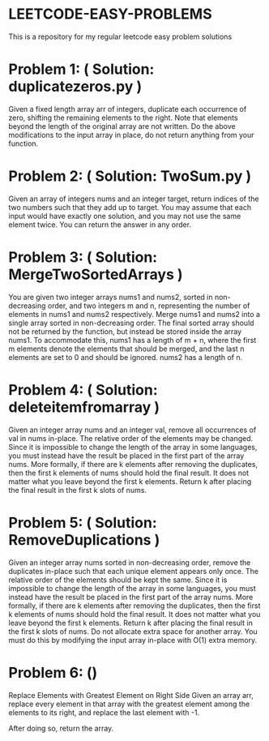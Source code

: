 # LEETCODE-EASY-PROBLEMS
This is a repository for my regular leetcode easy problem solutions

# Problem 1: ( Solution: duplicatezeros.py )
Given a fixed length array arr of integers, duplicate each occurrence of zero, shifting the remaining elements to the right.
Note that elements beyond the length of the original array are not written.
Do the above modifications to the input array in place, do not return anything from your function.

# Problem 2: ( Solution: TwoSum.py )
Given an array of integers nums and an integer target, return indices of the two numbers such that they add up to target.
You may assume that each input would have exactly one solution, and you may not use the same element twice.
You can return the answer in any order.

# Problem 3: ( Solution: MergeTwoSortedArrays )
You are given two integer arrays nums1 and nums2, sorted in non-decreasing order, and two integers m and n, representing the number of elements in nums1 and nums2 respectively.
Merge nums1 and nums2 into a single array sorted in non-decreasing order. The final sorted array should not be returned by the function, but instead be stored inside the array nums1. To accommodate this, nums1 has a length of m + n, where the first m elements denote the elements that should be merged, and the last n elements are set to 0 and should be ignored. nums2 has a length of n.

# Problem 4: ( Solution: deleteitemfromarray )
Given an integer array nums and an integer val, remove all occurrences of val in nums in-place. The relative order of the elements may be changed.
Since it is impossible to change the length of the array in some languages, you must instead have the result be placed in the first part of the array nums. More formally, if there are k elements after removing the duplicates, then the first k elements of nums should hold the final result. It does not matter what you leave beyond the first k elements.
Return k after placing the final result in the first k slots of nums.

# Problem 5: ( Solution: RemoveDuplications )
Given an integer array nums sorted in non-decreasing order, remove the duplicates in-place such that each unique element appears only once. The relative order of the elements should be kept the same. Since it is impossible to change the length of the array in some languages, you must instead have the result be placed in the first part of the array nums. More formally, if there are k elements after removing the duplicates, then the first k elements of nums should hold the final result. It does not matter what you leave beyond the first k elements. Return k after placing the final result in the first k slots of nums. Do not allocate extra space for another array. You must do this by modifying the input array in-place with O(1) extra memory.

# Problem 6: ()
Replace Elements with Greatest Element on Right Side
Given an array arr, replace every element in that array with the greatest element among the elements to its right, and replace the last element with -1.

After doing so, return the array.
